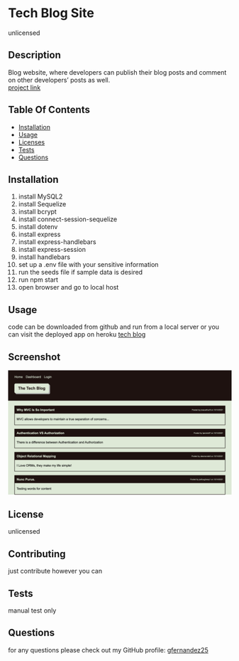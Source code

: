 
# Tech Blog Site
unlicensed

## Description
Blog website, where developers can publish their blog posts and comment on other developers’ posts as well.  
[project link]()

## Table Of Contents
* [Installation](#user-content-installation)
* [Usage](#user-content-usage)
* [Licenses](#user-content-licenses)
* [Tests](#user-content-tests)
* [Questions](#user-content-questions)

## Installation
1. install MySQL2
2. install Sequelize
3. install bcrypt
4. install connect-session-sequelize
5. install dotenv
6. install express
7. install express-handlebars
8. install express-session
9. install handlebars
10. set up a .env file with your sensitive information
11. run the seeds file if sample data is desired
12. run npm start
13. open browser and go to local host

## Usage
code can be downloaded from github and run from a local server or you can visit the deployed app on heroku
[tech blog](https://shrouded-lowlands-98257.herokuapp.com/)

## Screenshot
![ScreenShot](public/images/tech-blog.png)

## License

unlicensed

## Contributing
just contribute however you can

## Tests
manual test only

## Questions
for any questions please check out my GitHub profile: [gfernandez25](https://github.com/gfernandez25)  


